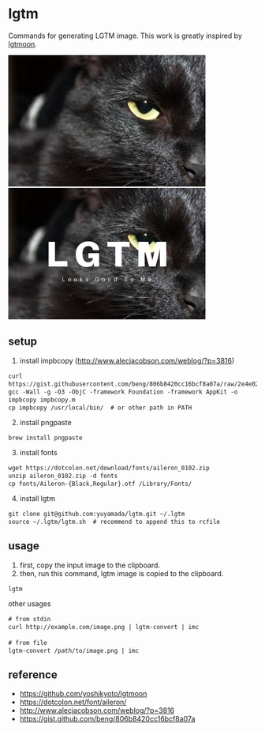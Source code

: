 # lgtm
Commands for generating LGTM image.
This work is greatly inspired by [lgtmoon](https://github.com/yoshikyoto/lgtmoon).

![](sample/cat.png)
![](sample/cat-lgtm.png)

## setup
1. install impbcopy (http://www.alecjacobson.com/weblog/?p=3816)
```
curl https://gist.githubusercontent.com/beng/806b8420cc16bcf8a07a/raw/2e4e02c30d157a9908001ad8029cbdd3385f5851/impbcopy.m
gcc -Wall -g -O3 -ObjC -framework Foundation -framework AppKit -o impbcopy impbcopy.m
cp impbcopy /usr/local/bin/  # or other path in PATH
```
2. install pngpaste
```
brew install pngpaste
```
3. install fonts
```
wget https://dotcolon.net/download/fonts/aileron_0102.zip
unzip aileron_0102.zip -d fonts
cp fonts/Aileron-{Black,Regular}.otf /Library/Fonts/
```
4. install lgtm
```
git clone git@github.com:yuyamada/lgtm.git ~/.lgtm
source ~/.lgtm/lgtm.sh  # recommend to append this to rcfile
```

## usage
1. first, copy the input image to the clipboard.
2. then, run this command, lgtm image is copied to the clipboard.
```
lgtm
```
other usages
```
# from stdin
curl http://example.com/image.png | lgtm-convert | imc

# from file
lgtm-convert /path/to/image.png | imc
```

## reference
- https://github.com/yoshikyoto/lgtmoon
- https://dotcolon.net/font/aileron/
- http://www.alecjacobson.com/weblog/?p=3816
- https://gist.github.com/beng/806b8420cc16bcf8a07a
